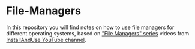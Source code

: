 # File-Managers
In this repository you will find notes on how to use file managers for different operating systems,
based on ["File Managers" series](https://geni.us/gJnNca) videos
from [InstallAndUse YouTube channel](https://geni.us/WvxAdmi).
